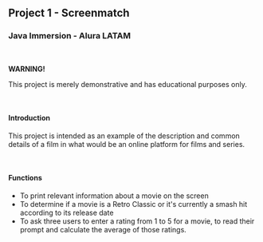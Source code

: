 ## Project 1 - Screenmatch
### Java Immersion - Alura LATAM

<br>

**WARNING!**
<p>
	This project is merely demonstrative and has educational purposes only.
</p>

<br>

#### Introduction
<p>
This project is intended as an example of the description and common details of a film in what would be an online platform for films and series.
</p>

<br>

#### Functions

<ul>
	<li>To print relevant information about a movie on the screen</li>
	<li>To determine if a movie is a Retro Classic or it's currently a smash hit according to its release date</li>
	<li>To ask three users to enter a rating from 1 to 5 for a movie, to read their prompt and calculate the average of those ratings. </li>
</ul>
